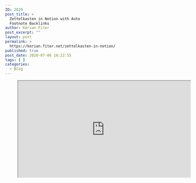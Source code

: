 ```yaml
---
ID: 2020
post_title: >
  Zettelkasten in Notion with Auto
  Footnote Backlinks
author: Kérian Fiter
post_excerpt: ""
layout: post
permalink: >
  https://kerian.fiter.net/zettelkasten-in-notion/
published: true
post_date: 2020-07-06 16:22:55
tags: [ ]
categories:
  - Blog
---
```

<!-- wp:html --><figure>

<iframe width="560" height="315" src="https://www.youtube.com/embed/-MNA-_zPNww" allowfullscreen=""></iframe></figure> <!-- /wp:html -->